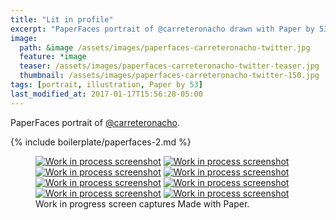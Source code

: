 ```yaml
---
title: "Lit in profile"
excerpt: "PaperFaces portrait of @carreteronacho drawn with Paper by 53 on an iPad."
image: 
  path: &image /assets/images/paperfaces-carreteronacho-twitter.jpg 
  feature: *image
  teaser: /assets/images/paperfaces-carreteronacho-twitter-teaser.jpg
  thumbnail: /assets/images/paperfaces-carreteronacho-twitter-150.jpg
tags: [portrait, illustration, Paper by 53]
last_modified_at: 2017-01-17T15:56:28-05:00
---
```


PaperFaces portrait of [@carreteronacho](https://twitter.com/carreteronacho).

{% include boilerplate/paperfaces-2.md %}

<figure class="third">
  <a href="/assets/images/paperfaces-carreteronacho-process-1-lg.jpg"><img src="/assets/images/paperfaces-carreteronacho-process-1-600.jpg" alt="Work in process screenshot"></a>
  <a href="/assets/images/paperfaces-carreteronacho-process-2-lg.jpg"><img src="/assets/images/paperfaces-carreteronacho-process-2-600.jpg" alt="Work in process screenshot"></a>
  <a href="/assets/images/paperfaces-carreteronacho-process-3-lg.jpg"><img src="/assets/images/paperfaces-carreteronacho-process-3-600.jpg" alt="Work in process screenshot"></a>
  <a href="/assets/images/paperfaces-carreteronacho-process-4-lg.jpg"><img src="/assets/images/paperfaces-carreteronacho-process-4-600.jpg" alt="Work in process screenshot"></a>
  <a href="/assets/images/paperfaces-carreteronacho-process-5-lg.jpg"><img src="/assets/images/paperfaces-carreteronacho-process-5-600.jpg" alt="Work in process screenshot"></a>
  <a href="/assets/images/paperfaces-carreteronacho-process-6-lg.jpg"><img src="/assets/images/paperfaces-carreteronacho-process-6-600.jpg" alt="Work in process screenshot"></a>
  <a href="/assets/images/paperfaces-carreteronacho-process-7-lg.jpg"><img src="/assets/images/paperfaces-carreteronacho-process-7-600.jpg" alt="Work in process screenshot"></a>
  <a href="/assets/images/paperfaces-carreteronacho-process-8-lg.jpg"><img src="/assets/images/paperfaces-carreteronacho-process-8-600.jpg" alt="Work in process screenshot"></a>
  <figcaption>Work in progress screen captures Made with Paper.</figcaption>
</figure>
